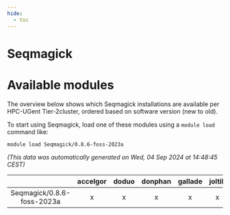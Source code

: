 ```yaml
---
hide:
  - toc
---
```


Seqmagick
=========

# Available modules


The overview below shows which Seqmagick installations are available per HPC-UGent Tier-2cluster, ordered based on software version (new to old).

To start using Seqmagick, load one of these modules using a `module load` command like:

```shell
module load Seqmagick/0.8.6-foss-2023a
```

*(This data was automatically generated on Wed, 04 Sep 2024 at 14:48:45 CEST)*  

| |accelgor|doduo|donphan|gallade|joltik|shinx|skitty|
| :---: | :---: | :---: | :---: | :---: | :---: | :---: | :---: |
|Seqmagick/0.8.6-foss-2023a|x|x|x|x|x|x|x|
